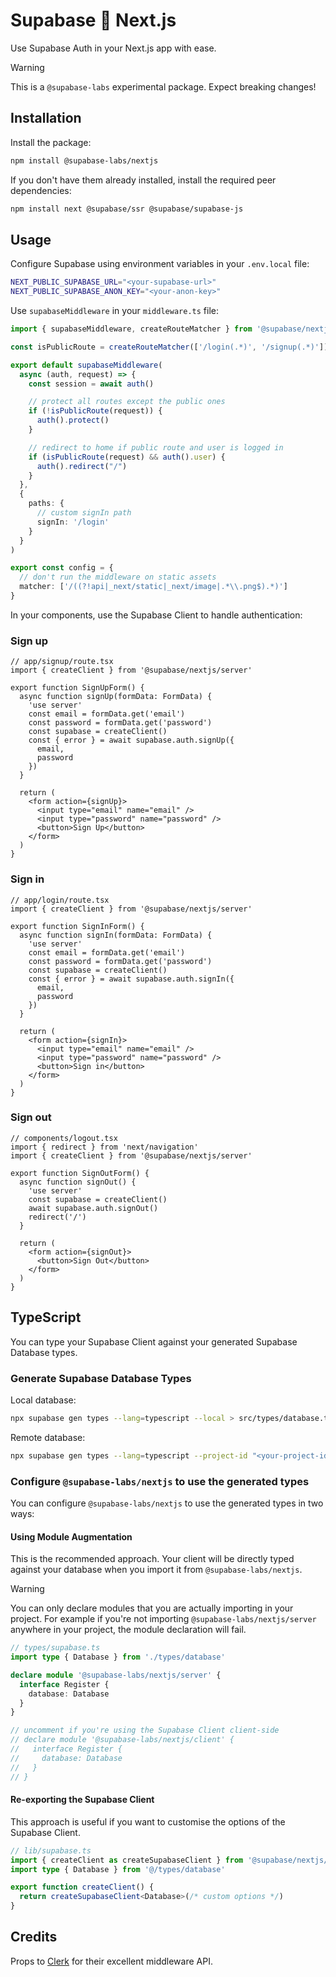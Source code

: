 # Supabase 💚 Next.js

Use Supabase Auth in your Next.js app with ease.

> [!WARNING]  
> This is a `@supabase-labs` experimental package. Expect breaking changes!

## Installation

Install the package:

```sh
npm install @supabase-labs/nextjs
```

If you don't have them already installed, install the required peer dependencies:

```sh
npm install next @supabase/ssr @supabase/supabase-js
```

## Usage

Configure Supabase using environment variables in your `.env.local` file:

```bash
NEXT_PUBLIC_SUPABASE_URL="<your-supabase-url>"
NEXT_PUBLIC_SUPABASE_ANON_KEY="<your-anon-key>"
```

Use `supabaseMiddleware` in your `middleware.ts` file:

```ts
import { supabaseMiddleware, createRouteMatcher } from '@supabase/nextjs/server'

const isPublicRoute = createRouteMatcher(['/login(.*)', '/signup(.*)'])

export default supabaseMiddleware(
  async (auth, request) => {
    const session = await auth()

    // protect all routes except the public ones
    if (!isPublicRoute(request)) {
      auth().protect()
    }

    // redirect to home if public route and user is logged in
    if (isPublicRoute(request) && auth().user) {
      auth().redirect("/")
    }
  },
  {
    paths: {
      // custom signIn path
      signIn: '/login'
    }
  }
)

export const config = {
  // don't run the middleware on static assets
  matcher: ['/((?!api|_next/static|_next/image|.*\\.png$).*)']
}
```

In your components, use the Supabase Client to handle authentication:

### Sign up

```tsx
// app/signup/route.tsx
import { createClient } from '@supabase/nextjs/server'

export function SignUpForm() {
  async function signUp(formData: FormData) {
    'use server'
    const email = formData.get('email')
    const password = formData.get('password')
    const supabase = createClient()
    const { error } = await supabase.auth.signUp({
      email,
      password
    })
  }

  return (
    <form action={signUp}>
      <input type="email" name="email" />
      <input type="password" name="password" />
      <button>Sign Up</button>
    </form>
  )
}
```

### Sign in

```tsx
// app/login/route.tsx
import { createClient } from '@supabase/nextjs/server'

export function SignInForm() {
  async function signIn(formData: FormData) {
    'use server'
    const email = formData.get('email')
    const password = formData.get('password')
    const supabase = createClient()
    const { error } = await supabase.auth.signIn({
      email,
      password
    })
  }

  return (
    <form action={signIn}>
      <input type="email" name="email" />
      <input type="password" name="password" />
      <button>Sign in</button>
    </form>
  )
}
```

### Sign out

```tsx
// components/logout.tsx
import { redirect } from 'next/navigation'
import { createClient } from '@supabase/nextjs/server'

export function SignOutForm() {
  async function signOut() {
    'use server'
    const supabase = createClient()
    await supabase.auth.signOut()
    redirect('/')
  }

  return (
    <form action={signOut}>
      <button>Sign Out</button>
    </form>
  )
}
```

## TypeScript

You can type your Supabase Client against your generated Supabase Database types.

### Generate Supabase Database Types

Local database:

```bash
npx supabase gen types --lang=typescript --local > src/types/database.ts
```

Remote database:

```bash
npx supabase gen types --lang=typescript --project-id "<your-project-id>" > src/types/database.ts
```

### Configure `@supabase-labs/nextjs` to use the generated types

You can configure `@supabase-labs/nextjs` to use the generated types in two ways:

#### Using Module Augmentation

This is the recommended approach. Your client will be directly typed against your database when you import it from `@supabase-labs/nextjs`.

> [!WARNING]  
> You can only declare modules that you are actually importing in your project.
> For example if you're not importing `@supabase-labs/nextjs/server` anywhere in your project, the module declaration will fail.

```ts
// types/supabase.ts
import type { Database } from './types/database'

declare module '@supabase-labs/nextjs/server' {
  interface Register {
    database: Database
  }
}

// uncomment if you're using the Supabase Client client-side
// declare module '@supabase-labs/nextjs/client' {
//   interface Register {
//     database: Database
//   }
// }
```

#### Re-exporting the Supabase Client

This approach is useful if you want to customise the options of the Supabase Client.

```ts
// lib/supabase.ts
import { createClient as createSupabaseClient } from '@supabase/nextjs/server'
import type { Database } from '@/types/database'

export function createClient() {
  return createSupabaseClient<Database>(/* custom options */)
}
```

## Credits

Props to [Clerk](https://clerk.com) for their excellent middleware API.

